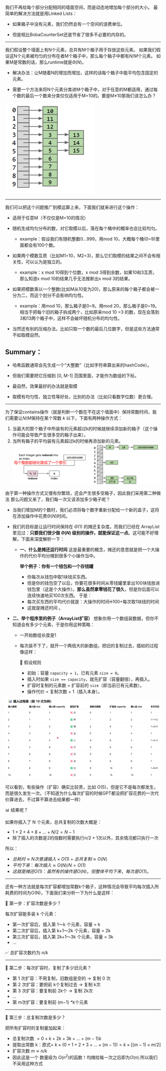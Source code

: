 我们不再给每个部分分配相同的墙面空间，而是动态地增加每个部分的大小。
最简单的解决方法就是用Linked Lists：

- 如果箱子中没有元素，我们仍然会有一个空间的浪费单位。

- 但是相比BobaCounterSet还是节省了很多不必要的内存的。

---


我们假设整个墙面上有N个元素，总共有M个箱子用于存放这些元素。
如果我们假设这N个元素被均匀的分布在者M个箱子中，那么每个箱子中都有$N/M$个元素。
如果M是常数的话，那么runtime就是$Θ(N)$。

- 解决办法：让M随着N的增加而增加，这样的话每个箱子中能平均包含固定的元素。

- 需要一个方法来将N个元素分类进M个箱子中，对于任意的M都适用，通过每个数的最后一个数来分类仅仅适用于M=10的。要是M≠10那我们该怎么办？

![](附件/Pasted%20image%2020250918212926.png)

---


我们可以把这个问题推广到模运算上来，下面我们就来进行这个操作：

- 适用于任意M（不仅仅是M=10的情况）

- 随机生成均匀分布的数，对它取模以后，落在每个桶中的概率也会比较均匀。
    - example：假设我们有随机整数0...999，用mod 10，大概每个桶(0~9)里面都会有100个数。

- 如果两个模数互质（比如M1=10，M2=3)，那么它们取模的结果之间不会有相关性，可以认为是独立的。
    - example：x mod 10得到个位数，x mod 3得到余数，如果10和3互质，那么知道x mod 10的结果几乎无法推断出x mod 3的结果。

- 如果把模数乘以一个整数(比如M从10变为20)，那么原来的每个箱子都会被一分为二，而这个划分不会影响均匀性。
    - example：用mod 10，那么箱子是0~9。用mod 20，那么箱子是0~19。相当于把每个旧的箱子拆成两个，比如原来mod 10 =3 的数，现在会落到3和13两个箱子中，这样不会破坏随机分布的均匀性。

- 当然还有别的压缩办法，比如只取一个数的最后几位数字，但是这些方法通常不如取模自然。

## Summary：
- 哈希函数通常会先生成一个“大整数”（比如字符串算出来的hashCode）。

- 但我们需要把它压缩到 [0, M-1] 范围里面，才能作为数组的下标。

- 最自然，效果最好的办法就是取模

- 取模有均匀性、独立性等好处，比别的办法（比如只看数字位数）更合理。

---

为了保证contains操作（就是判断一个数在不在这个墙面中）保持常数时间，我们需要让$N/M$保持在某个常数 $k$ 以下，下面有两种操作方式：

1. 当最大的那个箱子中所装有的元素超过k的时候就继续添加新的箱子（这个操作可能会导致产生很多空的箱子出来）。
2. 当所有箱子的平均装有元素超过k的时候再添加新的元素。
![](附件/Pasted%20image%2020250918215739.png)

由于第一种操作方式又慢有你繁琐，还会产生很多空箱子，因此我们采用第二种做法
那么问题又来了，我们每一次又该添加多少箱子呢？

- 当我们增加M的个数时，我们必须将每个数字重新分配给一个新的盒子，这将在添加操作中花费$Θ(N)$时间。
- 我们的目标是让运行时间保持在 $Θ(1)$ 的摊还复杂度。而我们已经在 ArrayList 里见过：**只要我们很少做 $Θ(N)$ 级别的操作，就能保证这一点**。这可能不好理解，下面来深度解析一下：
  - **一、什么是摊还运行时间**
   这是最重要的概念，摊还的意思就是把一个大操作的代价平均分摊到很多个小操作当中。
   
     **举个例子：你有一个钱包和一个存钱罐**
     
     - 你每次从钱包中取1块钱买东西。
     - 但是你的钱包空了以后，你要花很多时间从零钱罐里拿出100块钱放进钱包里（这是个大操作）。**那么虽然拿零钱花了很久**，但是你后面可以连续快速地买100次东西。
     于是：
     - 每次买东西的平均代价就是：大操作的时间➗100+每次取1块钱的时间
     - 这就是摊还时间 。

 - **二、举个程序里的例子（ArrayList扩容）**
     想象你用一个数组装数据，但你不知道会有多少个元素，于是你用这种策略：
   
     - 一开始数组长度是1
     - 每次装不下了，就开一个两倍大的新数组，把旧的复制过去，插如的过程像这样：
     
        📌 假设规则
        
        - 初始：容量 `capacity = 1`，已有元素 `size = 0`。
        - 插入时如果 `size == capacity`，就先扩容（容量翻倍），再插入。
        - 扩容时复制的元素数 = 扩容前的 `size`（即当前已有元素数）。
        - 操作代价 = 复制次数 + 1（插入本身）。
        
![](附件/Pasted%20image%2020250918224655.png)

可以看到，有些操作（扩容）确实比较贵，比如 O(5)，但是它不是每次都发生，
而是很久发生一次。（不知道为什么每次扩容的时候GPT都没把扩容花费的一次代价算进去，不过算不算进去结果都一样）

📊 结果呢？

如果你插入了 N 个元素，总共复制的次数大概是： 

- $1 + 2 + 4 + 8 + ... + N/2 = N - 1$
- 除了插入的次数是2的倍数时需要执行$n/2+1$次以外，其余情况都只执行一次

所以：

- $总耗时 ≈ N 次普通插入 × O(1) + 总共复制 ≈ O(N)$
- $平均下来：每次插入 ≈ O(N) / N = O(1)$
- $这就是摊还 O(1)：虽然有的操作是 O(N)，但整体平均下来，每次是 O(1)。$

---

还有一种方法就是每次扩容都增加常数k个箱子，这种情况会导致平均每次插入所耗费的时间为O(N)，下面我们来分析一下为什么是这样：

🧮 第一步：扩容次数是多少？

每次扩容能多装 k 个元素：

- 第一次扩容后，插入第 1～k 个元素，容量 = k
- 第二次扩容后，插入第 k+1～2k 个元素，容量 = 2k
- 第三次扩容后，插入第 2k+1～3k 个元素，容量 = 3k
- ...

✅ 总扩容次数约为 $n/k$ 

---

🧮 第二步：每次扩容时，复制了多少旧元素？

- 第 1 次扩容：不用复制，旧数组是空的 → 复制 0 次
- 第 2 次扩容：要把前 k个复制过去 → 复制 k次
- 第 3 次扩容：要复制前 2k个 → 复制 2k次
- ...
- 第 m次扩容：要复制前 (m−1) *k个元素
---

🧮 第三步：总复制次数是多少？

把所有扩容时的复制量加起来：

- 总复制次数 $= 0 + k + 2k + 3k + ... + (m - 1)k$
- 提取出常数 k：原式= $k × (0 + 1 + 2 + 3 + ... + (m - 1))= k × [(m - 1) × m / 2]$
- 扩容次数 $m≈n/k$
- 因此这是一个 数量级为 $O(n^2)$的函数！均摊给每一次之后即为$O(n)$.所以我们不采用这种方式
